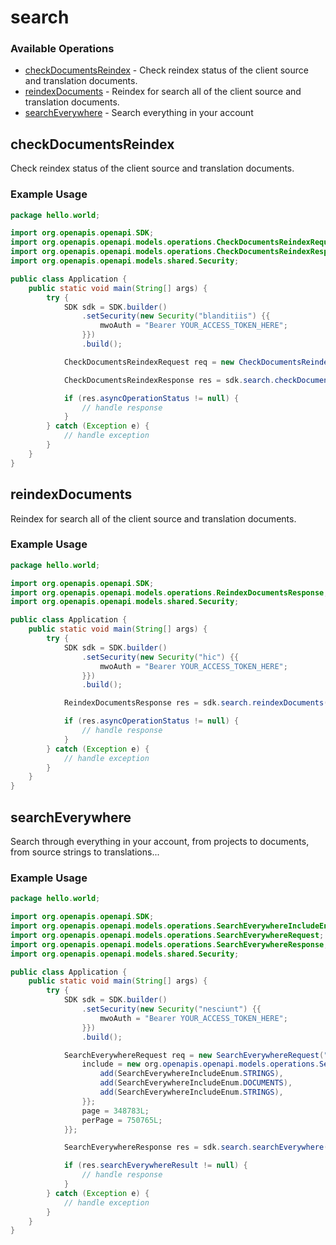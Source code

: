 # search

### Available Operations

* [checkDocumentsReindex](#checkdocumentsreindex) - Check reindex status of the client source and translation documents.
* [reindexDocuments](#reindexdocuments) - Reindex for search all of the client source and translation documents.
* [searchEverywhere](#searcheverywhere) - Search everything in your account

## checkDocumentsReindex

Check reindex status of the client source and translation documents.

### Example Usage

```java
package hello.world;

import org.openapis.openapi.SDK;
import org.openapis.openapi.models.operations.CheckDocumentsReindexRequest;
import org.openapis.openapi.models.operations.CheckDocumentsReindexResponse;
import org.openapis.openapi.models.shared.Security;

public class Application {
    public static void main(String[] args) {
        try {
            SDK sdk = SDK.builder()
                .setSecurity(new Security("blanditiis") {{
                    mwoAuth = "Bearer YOUR_ACCESS_TOKEN_HERE";
                }})
                .build();

            CheckDocumentsReindexRequest req = new CheckDocumentsReindexRequest("quas");            

            CheckDocumentsReindexResponse res = sdk.search.checkDocumentsReindex(req);

            if (res.asyncOperationStatus != null) {
                // handle response
            }
        } catch (Exception e) {
            // handle exception
        }
    }
}
```

## reindexDocuments

Reindex for search all of the client source and translation documents.

### Example Usage

```java
package hello.world;

import org.openapis.openapi.SDK;
import org.openapis.openapi.models.operations.ReindexDocumentsResponse;
import org.openapis.openapi.models.shared.Security;

public class Application {
    public static void main(String[] args) {
        try {
            SDK sdk = SDK.builder()
                .setSecurity(new Security("hic") {{
                    mwoAuth = "Bearer YOUR_ACCESS_TOKEN_HERE";
                }})
                .build();

            ReindexDocumentsResponse res = sdk.search.reindexDocuments();

            if (res.asyncOperationStatus != null) {
                // handle response
            }
        } catch (Exception e) {
            // handle exception
        }
    }
}
```

## searchEverywhere

Search through everything in your account, from projects to documents, from source strings to translations...

### Example Usage

```java
package hello.world;

import org.openapis.openapi.SDK;
import org.openapis.openapi.models.operations.SearchEverywhereIncludeEnum;
import org.openapis.openapi.models.operations.SearchEverywhereRequest;
import org.openapis.openapi.models.operations.SearchEverywhereResponse;
import org.openapis.openapi.models.shared.Security;

public class Application {
    public static void main(String[] args) {
        try {
            SDK sdk = SDK.builder()
                .setSecurity(new Security("nesciunt") {{
                    mwoAuth = "Bearer YOUR_ACCESS_TOKEN_HERE";
                }})
                .build();

            SearchEverywhereRequest req = new SearchEverywhereRequest("culpa") {{
                include = new org.openapis.openapi.models.operations.SearchEverywhereIncludeEnum[]{{
                    add(SearchEverywhereIncludeEnum.STRINGS),
                    add(SearchEverywhereIncludeEnum.DOCUMENTS),
                    add(SearchEverywhereIncludeEnum.STRINGS),
                }};
                page = 348783L;
                perPage = 750765L;
            }};            

            SearchEverywhereResponse res = sdk.search.searchEverywhere(req);

            if (res.searchEverywhereResult != null) {
                // handle response
            }
        } catch (Exception e) {
            // handle exception
        }
    }
}
```
